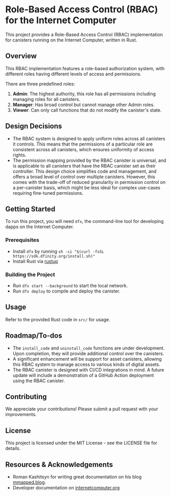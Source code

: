 # Role-Based Access Control (RBAC) for the Internet Computer

This project provides a Role-Based Access Control (RBAC) implementation for canisters running on the Internet Computer, written in Rust. 

## Overview

This RBAC implementation features a role-based authorization system, with different roles having different levels of access and permissions. 

There are three predefined roles:
1. **Admin**: The highest authority, this role has all permissions including managing roles for all canisters.
2. **Manager**: Has broad control but cannot manage other Admin roles.
3. **Viewer**: Can only call functions that do not modify the canister's state.

## Design Decisions

- The RBAC system is designed to apply uniform roles across all canisters it controls. This means that the permissions of a particular role are consistent across all canisters, which ensures uniformity of access rights.
- The permission mapping provided by the RBAC canister is universal, and is applicable to all canisters that have the RBAC canister set as their controller. This design choice simplifies code and management, and offers a broad level of control over multiple canisters. However, this comes with the trade-off of reduced granularity in permission control on a per-canister basis, which might be less ideal for complex use-cases requiring fine-tuned permissions.

## Getting Started

To run this project, you will need `dfx`, the command-line tool for developing dapps on the Internet Computer. 

### Prerequisites

- Install `dfx` by running `sh -ci "$(curl -fsSL https://sdk.dfinity.org/install.sh)"`
- Install Rust via [rustup](https://rustup.rs/)

### Building the Project

- Run `dfx start --background` to start the local network.
- Run `dfx deploy` to compile and deploy the canister.

## Usage

Refer to the provided Rust code in `src/` for usage.

## Roadmap/To-dos

- The `install_code` and `uninstall_code` functions are under development. Upon completion, they will provide additional control over the canisters.
- A significant enhancement will be support for asset canisters, allowing this RBAC system to manage access to various kinds of digital assets.
- The RBAC canister is designed with CI/CD integrations in mind. A future update will include a demonstration of a GitHub Action deployment using the RBAC canister.

## Contributing

We appreciate your contributions! Please submit a pull request with your improvements.

## License

This project is licensed under the MIT License - see the LICENSE file for details.

## Resources & Acknowledgements

- Roman Kashitsyn for writing great documentation on his blog [mmapped.blog](https://mmapped.blog/).
- Developer documentation on [internetcomputer.org](https://internetcomputer.org)
